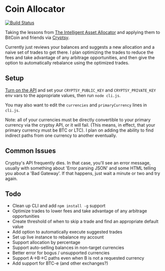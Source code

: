 Coin Allocator
==============

[![Build Status](https://travis-ci.org/nfriedly/Coin-Allocator.png?branch=master)](https://travis-ci.org/nfriedly/Coin-Allocator)

Taking the lessons from [The Intelligent Asset Allocator](http://www.amazon.com/gp/product/0071362363/ref=as_li_ss_il?ie=UTF8&camp=1789&creative=390957&creativeASIN=0071362363&linkCode=as2&tag=nfriedly-20) and applying them to BitCoin and friends via [Cryptsy](https://www.cryptsy.com/users/register?refid=154285).

Currently just reviews your balances and suggests a new allocation and a naive set of trades to get there. I plan optimizing the trades to reduce the fees and take advantage of any arbitrage opportunities, and then give the option to automatically rebalance using the optimized trades.

Setup
-----

[Turn on the API](https://www.cryptsy.com/users/settings) and set your `CRYPTSY_PUBLIC_KEY` and `CRYPTSY_PRIVATE_KEY` env vars to the appropriate values, then run `node cli.js`. 

You may also want to edit the `currencies` and `primaryCurrency` lines in `cli.js`. 

Note: all of your currencies must be directly convertible to your primary currency via the cryptsy API, or it will fail. (This means, in effect, that your primary currency must be BTC or LTC). I plan on adding the ability to find indirect paths from one currency to another eventually.

Common Issues
-------------

Cryptsy's API frequently dies. In that case, you'll see an error message, usually with something about 'Error parsing JSON' and some HTML telling you about a 'Bad Gateway'. If that happens, just wait a minute or two and try again.

Todo
----

* Clean up CLI and add `npm install -g` support
* Optimize trades to lower fees and take advantage of any arbitrage opportunities
* Create threshold of when to skip a trade and find an appropriate default value
* Add option to automatically execute suggested trades
* Set up live instance to rebalance my account
* Support allocation by percentage
* Support auto-selling balances in non-target currencies
* Better error for bogus / unsupported currencies
* Support A->B->C paths even when B is not a requested currency
* Add support for BTC-e (and other exchanges?)
